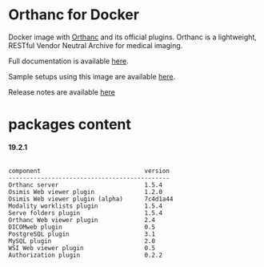 # Orthanc for Docker
Docker image with [Orthanc](http://www.orthanc-server.com/) and its official plugins. Orthanc is a lightweight, RESTful Vendor Neutral Archive for medical imaging.

Full documentation is available [here](https://osimis.atlassian.net/wiki/spaces/OKB/pages/26738689/How+to+use+osimis+orthanc+Docker+images).

Sample setups using this image are available [here](https://bitbucket.org/osimis/orthanc-setup-samples/).

Release notes are available [here](https://bitbucket.org/osimis/orthanc-builder/src/master/release-notes-docker-images.txt)


# packages content

#### 19.2.1
```

component                             version
---------------------------------------------
Orthanc server                        1.5.4
Osimis Web viewer plugin              1.2.0
Osimis Web viewer plugin (alpha)      7c4d1a44
Modality worklists plugin             1.5.4
Serve folders plugin                  1.5.4
Orthanc Web viewer plugin             2.4
DICOMweb plugin                       0.5
PostgreSQL plugin                     3.1
MySQL plugin                          2.0
WSI Web viewer plugin                 0.5
Authorization plugin                  0.2.2
```
